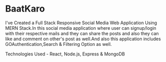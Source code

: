 # BaatKaro
I've Created a Full Stack Responsive Social Media Web Application Using MERN Stack.In this social media application where user can signup/login with their respective mails and they can share the posts and also they can like and comment on other's post as well.And also this application includes GOAuthentication,Search & Filtering Option as well.

Technologies Used - React, Node.js, Express & MongoDB
